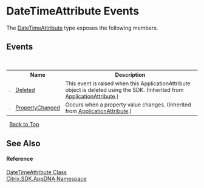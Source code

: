 # DateTimeAttribute Events
 

The <a href="T_Citrix_SDK_AppDNA_DateTimeAttribute">DateTimeAttribute</a> type exposes the following members.


## Events
&nbsp;<table><tr><th></th><th>Name</th><th>Description</th></tr><tr><td>![Public event](media/pubevent.gif "Public event")</td><td><a href="E_Citrix_SDK_AppDNA_ApplicationAttribute_Deleted">Deleted</a></td><td>
This event is raised when this ApplicationAttribute object is deleted using the SDK.
 (Inherited from <a href="T_Citrix_SDK_AppDNA_ApplicationAttribute">ApplicationAttribute</a>.)</td></tr><tr><td>![Public event](media/pubevent.gif "Public event")</td><td><a href="E_Citrix_SDK_AppDNA_ApplicationAttribute_PropertyChanged">PropertyChanged</a></td><td>
Occurs when a property value changes.
 (Inherited from <a href="T_Citrix_SDK_AppDNA_ApplicationAttribute">ApplicationAttribute</a>.)</td></tr></table>&nbsp;
<a href="#datetimeattribute-events">Back to Top</a>

## See Also


#### Reference
<a href="T_Citrix_SDK_AppDNA_DateTimeAttribute">DateTimeAttribute Class</a><br /><a href="N_Citrix_SDK_AppDNA">Citrix.SDK.AppDNA Namespace</a><br />